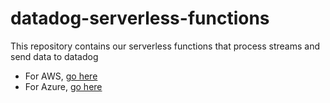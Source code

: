 # datadog-serverless-functions

This repository contains our serverless functions that process streams and send data to datadog

- For AWS, [go here](./aws/README.md)
- For Azure, [go here](./azure/README.md)

